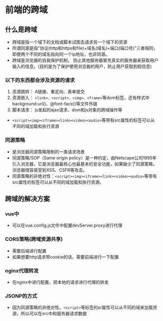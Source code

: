 # 前端的跨域

## 什么是跨域

* 跨域是指一个域下的文档或脚本试图去请求另一个域下的资源
* 所谓同源是指"协议(http和https和file)+域名(域名)+端口(端口号)"三者相同，即便两个不同的域名指向同一个ip地址，也非同源。
* 跨域是浏览器的自我保护机制， 防止其他服务器冒充真实的服务器来获取用户输入的信息。(目的是为了保护使用浏览器的用户，防止用户获取到假信息)

### 以下的东西都会涉及资源的请求

1. 资源跳转： A链接、重定向、表单提交
2. 资源嵌入： ```<link>、<script>、<img>、<frame>```等dom标签，还有样式中background:url()、@font-face()等文件外链
3. 脚本请求： js发起的ajax请求、dom和js对象的跨域操作等

* `<script><img><iframe><link><video><audio>`等带有src属性的标签可以从不同的域加载和执行资源

### 同源策略

* 是浏览器同源策略限制的一类请求场景
* 同源策略/SOP（Same origin policy）是一种约定，由Netscape公司1995年引入浏览器，它是浏览器最核心也最基本的安全功能，如果缺少了同源策略，浏览器很容易受到XSS、CSFR等攻击。
* 同源策略的非绝对性：`<script><img><iframe><link><video><audio>`等带有src属性的标签可以从不同的域加载和执行资源。

## 跨域的解决方案

### vue中

* 可以在vue.config.js文件中配置devServer.proxy进行代理

### CORS策略(跨域资源共享)

* 需要后端进行配置
* 如果想要http请求带cookie的话，需要前端进行一下配置

### nginx代理转发

* 在nginx中进行配置，把本地的请求进行代理的转发

### JSONP的方式

* 因为同源策略的非绝对性，```<script>```等标签的sr属性可以从不同的域来加载资源，所以可以在src中和服务器请求数据
